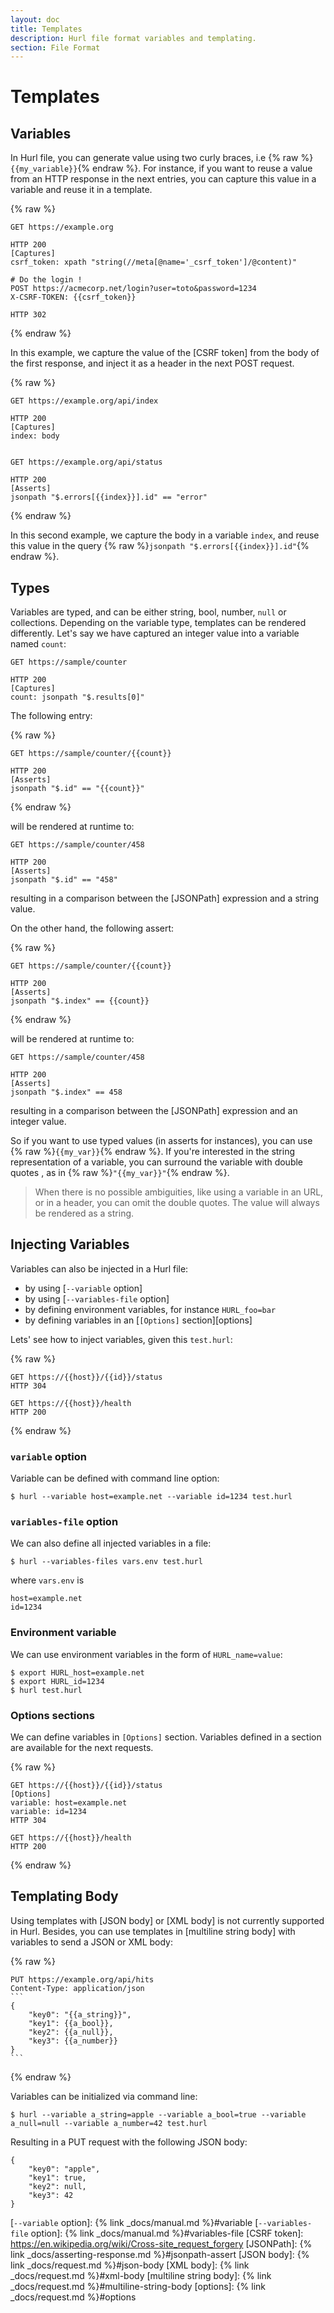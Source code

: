 ```yaml
---
layout: doc
title: Templates
description: Hurl file format variables and templating.
section: File Format
---
```


# Templates

## Variables

In Hurl file, you can generate value using two curly braces, i.e {% raw %}`{{my_variable}}`{% endraw %}. For instance, if you want to reuse a
value from an HTTP response in the next entries, you can capture this value in a variable and reuse it in a template.

{% raw %}
```hurl
GET https://example.org

HTTP 200
[Captures]
csrf_token: xpath "string(//meta[@name='_csrf_token']/@content)"

# Do the login !
POST https://acmecorp.net/login?user=toto&password=1234
X-CSRF-TOKEN: {{csrf_token}}

HTTP 302
```
{% endraw %}


In this example, we capture the value of the [CSRF token] from the body of the first response, and inject it
as a header in the next POST request.

{% raw %}
```hurl
GET https://example.org/api/index

HTTP 200
[Captures]
index: body


GET https://example.org/api/status

HTTP 200
[Asserts]
jsonpath "$.errors[{{index}}].id" == "error"
```
{% endraw %}


In this second example, we capture the body in a variable `index`, and reuse this value in the query
{% raw %}`jsonpath "$.errors[{{index}}].id"`{% endraw %}.

## Types

Variables are typed, and can be either string, bool, number, `null` or collections. Depending on the variable type,
templates can be rendered differently. Let's say we have captured an integer value into a variable named
`count`:

```hurl
GET https://sample/counter

HTTP 200
[Captures]
count: jsonpath "$.results[0]"
```

The following entry:

{% raw %}
```hurl
GET https://sample/counter/{{count}} 

HTTP 200
[Asserts]
jsonpath "$.id" == "{{count}}"
```
{% endraw %}


will be rendered at runtime to:

```hurl
GET https://sample/counter/458
 
HTTP 200
[Asserts]
jsonpath "$.id" == "458"
```

resulting in a comparison between the [JSONPath] expression and a string value.

On the other hand, the following assert:

{% raw %}
```hurl
GET https://sample/counter/{{count}} 

HTTP 200
[Asserts]
jsonpath "$.index" == {{count}}
```
{% endraw %}


will be rendered at runtime to:

```hurl
GET https://sample/counter/458 

HTTP 200
[Asserts]
jsonpath "$.index" == 458
```

resulting in a comparison between the [JSONPath] expression and an integer value.

So if you want to use typed values (in asserts for instances), you can use {% raw %}`{{my_var}}`{% endraw %}.
If you're interested in the string representation of a variable, you can surround the variable with double quotes
, as in {% raw %}`"{{my_var}}"`{% endraw %}.

> When there is no possible ambiguities, like using a variable in an URL, or
> in a header, you can omit the double quotes. The value will always be rendered
> as a string.

## Injecting Variables

Variables can also be injected in a Hurl file:

- by using [`--variable` option]
- by using [`--variables-file` option]
- by defining environment variables, for instance `HURL_foo=bar`
- by defining variables in an [`[Options]` section][options]

Lets' see how to inject variables, given this `test.hurl`:

{% raw %}
```hurl
GET https://{{host}}/{{id}}/status
HTTP 304

GET https://{{host}}/health
HTTP 200
```
{% endraw %}


### `variable` option

Variable can be defined with command line option:

```shell
$ hurl --variable host=example.net --variable id=1234 test.hurl
``` 


### `variables-file` option

We can also define all injected variables in a file:

```shell
$ hurl --variables-files vars.env test.hurl
``` 

where `vars.env` is

```
host=example.net
id=1234
```

### Environment variable

We can use environment variables in the form of `HURL_name=value`:

```shell
$ export HURL_host=example.net
$ export HURL_id=1234 
$ hurl test.hurl
```

### Options sections

We can define variables in `[Options]` section. Variables defined in a section are available for the next requests.

{% raw %}
```hurl
GET https://{{host}}/{{id}}/status
[Options]
variable: host=example.net
variable: id=1234
HTTP 304

GET https://{{host}}/health
HTTP 200
```
{% endraw %}



## Templating Body

Using templates with [JSON body] or [XML body] is not currently supported in Hurl.
Besides, you can use templates in [multiline string body] with variables to send a JSON or XML body:

{% raw %}
~~~hurl
PUT https://example.org/api/hits
Content-Type: application/json
```
{
    "key0": "{{a_string}}",
    "key1": {{a_bool}},
    "key2": {{a_null}},
    "key3": {{a_number}}
}
```
~~~
{% endraw %}


Variables can be initialized via command line:

```shell
$ hurl --variable a_string=apple --variable a_bool=true --variable a_null=null --variable a_number=42 test.hurl
```

Resulting in a PUT request with the following JSON body:

```
{
    "key0": "apple",
    "key1": true,
    "key2": null,
    "key3": 42
}
```

[`--variable` option]: {% link _docs/manual.md %}#variable
[`--variables-file` option]: {% link _docs/manual.md %}#variables-file
[CSRF token]: https://en.wikipedia.org/wiki/Cross-site_request_forgery
[JSONPath]: {% link _docs/asserting-response.md %}#jsonpath-assert
[JSON body]: {% link _docs/request.md %}#json-body
[XML body]: {% link _docs/request.md %}#xml-body
[multiline string body]: {% link _docs/request.md %}#multiline-string-body
[options]: {% link _docs/request.md %}#options
